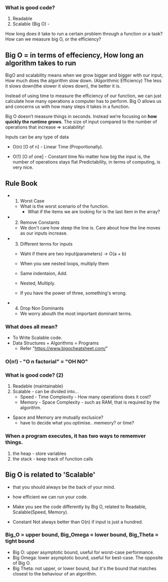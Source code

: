 ### What is good code?

1. Readable
2. Scalable (Big O) -

How long does it take to run a certain problem through a function or a task?
How can we measure big O, or the efficiency?

## Big O = in terms of effeciency, How long an algorithm takes to run

BigO and scalability means when we grow bigger and bigger with our input, How much does the algorithm slow down.
(Algorithmic Efficiency)
The less it slows down(the slower it slows down), the better it is.

Instead of using time to measure the efficiency of our function, we can just calculate how many operations a computer has to perform. Big O allows us and concerns us with how many steps it takes in a function.

Big O doesn’t measure things in seconds. Instead we’re focusing on **how quickly the runtime grows**.
The size of input compared to the number of operations that increase => scalability!

Inputs can be any type of data

- O(n) [O of n] - Linear Time (Proportionally).

- O(1) [O of one] - Constant time
  No matter how big the input is, the number of operations stays flat
  Predictability, in terms of computing, is very nice.

## Rule Book

- 1. Worst Case

  - What is the worst scenario of the function.
    - What if the items we are looking for is the last item in the array?

- 2. Remove Constants

  - We don't care how steep the line is. Care about how the line moves as our inputs increase.

- 3. Different terms for inputs

  - Waht if there are two input(parameters) -> O(a + b)
  - When you see nested loops, multiply them
  - Same indentaion, Add.
  - Nested, Multiply.

  - If you have the power of three, something's wrong.

- 4. Drop Non Dominants
  - We worry abouth the most important dominant terms.

### What does all mean?

- To Write Scalable code.
- Data Structures + Algorithms = Programs
  - Refer "https://www.bigocheatsheet.com/"

### O(n!) - "O n factorial" = "OH NO"

### What is good code? (2)

1. Readable (maintainable)
2. Scalable - can be divided into...
   - Speed - Time Complexity - How many operations does it cost?
   - Memory - Space Complexity - such as RAM, that is required by the algorithm.

- Space and Memory are mutually exclusice?
  - have to decide what you optimise.. memeory? or time?

### When a program executes, it has two ways to rememver things.

1. the heap - store variables
2. the stack - keep track of function calls

## Big O is related to 'Scalable'

- that you should always be the back of your mind.
- how efficient we can run your code.

- Make you see the code differently by Big O, related to Readable, Scalable(Speed, Memory).
- Constant Not always better than O(n) if input is just a hundred.

### Big_O = upper bound, Big_Omega = lower bound, Big_Theta = tight bound

- Big O: upper asymptotic bound, useful for worst-case performance.
- Big Omega: lower asymptotic bound, useful for best-case. The opposite of Big O.
- Big Theta: not upper, or lower bound, but it's the bound that matches closest to the behaviour of an algorithm.
